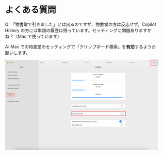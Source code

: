 # よくある質問

Q: 「物書堂で引きました」とは出るのですが、物書堂の方は反応せず。Copilot History の方には単語の履歴は残っています。セッティングに問題ありますかね？（Mac で使っています）

A: Mac での物書堂のセッティングで「クリップボード検索」を**有効**するようお願いします。

![クリップボード検索を有効する](../asset/01.png)
